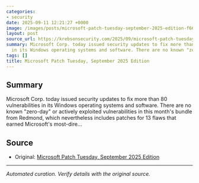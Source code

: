 ```yaml
---
categories:
- security
date: 2025-09-11 12:21:27 +0000
image: /images/posts/microsoft-patch-tuesday-september-2025-edition-f66e95c3.png
layout: post
source_url: https://krebsonsecurity.com/2025/09/microsoft-patch-tuesday-september-2025-edition/
summary: Microsoft Corp. today issued security updates to fix more than 80 vulnerabilities
  in its Windows operating systems and software. There are no known "zero-day" o...
tags: []
title: Microsoft Patch Tuesday, September 2025 Edition
---
```


## Summary

Microsoft Corp. today issued security updates to fix more than 80 vulnerabilities in its Windows operating systems and software. There are no known "zero-day" or actively exploited vulnerabilities in this month's bundle from Redmond, which nevertheless includes patches for 13 flaws that earned Microsoft's most-dire...

## Source

- Original: [Microsoft Patch Tuesday, September 2025 Edition](https://krebsonsecurity.com/2025/09/microsoft-patch-tuesday-september-2025-edition/)


---

*Automated curation. Verify details with the original source.*